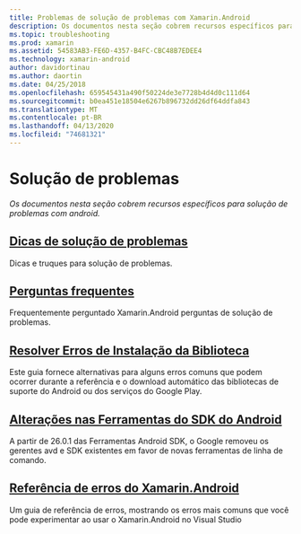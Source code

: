 ```yaml
---
title: Problemas de solução de problemas com Xamarin.Android
description: Os documentos nesta seção cobrem recursos específicos para solução de problemas com android.
ms.topic: troubleshooting
ms.prod: xamarin
ms.assetid: 54583AB3-FE6D-4357-B4FC-CBC48B7EDEE4
ms.technology: xamarin-android
author: davidortinau
ms.author: daortin
ms.date: 04/25/2018
ms.openlocfilehash: 659545431a490f50224de3e7728b4d4d0c111d64
ms.sourcegitcommit: b0ea451e18504e6267b896732dd26df64ddfa843
ms.translationtype: MT
ms.contentlocale: pt-BR
ms.lasthandoff: 04/13/2020
ms.locfileid: "74681321"
---
```

# <a name="troubleshooting"></a>Solução de problemas

_Os documentos nesta seção cobrem recursos específicos para solução de problemas com android._

## <a name="troubleshooting-tips"></a>[Dicas de solução de problemas](~/android/troubleshooting/troubleshooting.md)

Dicas e truques para solução de problemas.

## <a name="frequently-asked-questions"></a>[Perguntas frequentes](questions/index.md)

Frequentemente perguntado Xamarin.Android perguntas de solução de problemas.

## <a name="resolving-library-installation-errors"></a>[Resolver Erros de Instalação da Biblioteca](~/android/troubleshooting/resolving-library-installation-errors.md)

Este guia fornece alternativas para alguns erros comuns que podem ocorrer durante a referência e o download automático das bibliotecas de suporte do Android ou dos serviços do Google Play.

## <a name="changes-to-the-android-sdk-tooling"></a>[Alterações nas Ferramentas do SDK do Android](~/android/troubleshooting/sdk-cli-tooling-changes.md)

A partir de 26.0.1 das Ferramentas Android SDK, o Google removeu os gerentes avd e SDK existentes em favor de novas ferramentas de linha de comando.

## <a name="xamarinandroid-errors-reference"></a>[Referência de erros do Xamarin.Android](/xamarin/android/errors-and-warnings/)

Um guia de referência de erros, mostrando os erros mais comuns que você pode experimentar ao usar o Xamarin.Android no Visual Studio
